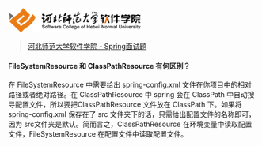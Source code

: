 <a name="logo"></a>
<img src="../../images/logo.png" height="50" /> 

> [河北师范大学软件学院 - Spring面试题](../readme.md#logo)

#### FileSystemResource 和 ClassPathResource 有何区别？

在 FileSystemResource 中需要给出 spring-config.xml 文件在你项目中的相对路径或者绝对路径。在 ClassPathResource 中 spring 会在 ClassPath 中自动搜寻配置文件，所以要把ClassPathResource 文件放在 ClassPath 下。如果将 spring-config.xml 保存在了 src 文件夹下的话，只需给出配置文件的名称即可，因为 src文件夹是默认。简而言之，ClassPathResource 在环境变量中读取配置文件，FileSystemResource 在配置文件中读取配置文件。